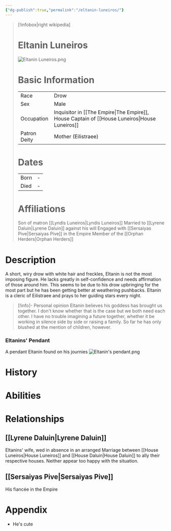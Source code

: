 ```yaml
---
{"dg-publish":true,"permalink":"/eltanin-luneiros/"}
---
```



> [!infobox|right wikipedia]
> # Eltanin Luneiros
> ![Eltanin Luneiros.png](/img/user/Eltanin%20Luneiros.png)
># Basic Information
> |  |   |
> | ---- | --- |
> | Race | Drow |
> | Sex | Male |
> | Occupation | Inquisitor in [[The Empire\|The Empire]], House Captain of [[House Luneiros\|House Luneiros]] |
> | Patron Deity | Mother (Eilistraee) |
> # Dates
>  |  |   |
> | ---- | --- |
> | Born | - |
> | Died | - |
> # Affiliations
> Son of matron [[Lyndis Luneiros\|Lyndis Luneiros]]
> Married to [[Lyrene Daluin\|Lyrene Daluin]] against his will
> Engaged with [[Sersaiyas Pive\|Sersaiyas Pive]] in the Empire
> Member of the [[Orphan Herders\|Orphan Herders]]

# Description
A short, wiry drow with white hair and freckles, Eltanin is not the most imposing figure. He lacks greatly in self-confidence and needs affirmation of those around him. This seems to be due to his drow upbringing for the most part but he has been getting better at weathering pushbacks. 
Eltanin is a cleric of Eilistraee and prays to her guiding stars every night.
>[!info]- Personal opinion
Eltanin believes his goddess has brought us together. I don't know whether that is the case but we both need each other. I have no trouble imagining a future together, whether it be working in silence side by side or raising a family. So far he has only blushed at the mention of children, however. 

###
### Eltanins' Pendant
A pendant Eltanin found on his journies
![Eltanin's pendant.png](/img/user/Eltanin's%20pendant.png)

# History

# Abilities

# Relationships
## [[Lyrene Daluin\|Lyrene Daluin]]
Eltanins' wife, wed in absence in an arranged Marriage between [[House Luneiros\|House Luneiros]] and [[House Daluin\|House Daluin]] to ally their respective houses. Neither appear too happy with the situation.
## [[Sersaiyas Pive\|Sersaiyas Pive]]
His fiancée in the Empire

# Appendix
 - He's cute